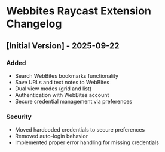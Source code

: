 # Webbites Raycast Extension Changelog

## [Initial Version] - 2025-09-22

### Added
- Search WebBites bookmarks functionality
- Save URLs and text notes to WebBites
- Dual view modes (grid and list)
- Authentication with WebBites account
- Secure credential management via preferences

### Security
- Moved hardcoded credentials to secure preferences
- Removed auto-login behavior
- Implemented proper error handling for missing credentials